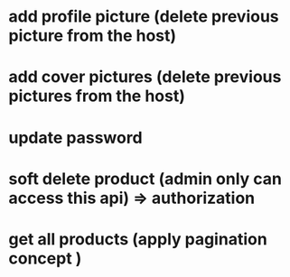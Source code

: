
# add profile picture (delete previous picture from the host)
# add cover pictures (delete previous pictures from the host)
# update password
# soft delete product (admin only can access this api) => authorization
# get all products (apply pagination concept )

